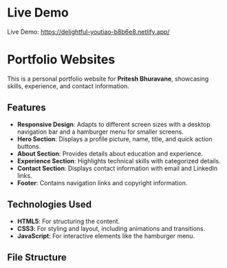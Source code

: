 # Live Demo
Live Demo: https://delightful-youtiao-b8b6e8.netlify.app/

# Portfolio Websites

This is a personal portfolio website for **Pritesh Bhuravane**, showcasing skills, experience, and contact information.



## Features

- **Responsive Design**: Adapts to different screen sizes with a desktop navigation bar and a hamburger menu for smaller screens.
- **Hero Section**: Displays a profile picture, name, title, and quick action buttons.
- **About Section**: Provides details about education and experience.
- **Experience Section**: Highlights technical skills with categorized details.
- **Contact Section**: Displays contact information with email and LinkedIn links.
- **Footer**: Contains navigation links and copyright information.

## Technologies Used

- **HTML5**: For structuring the content.
- **CSS3**: For styling and layout, including animations and transitions.
- **JavaScript**: For interactive elements like the hamburger menu.

## File Structure
